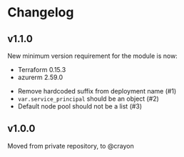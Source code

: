 # Changelog

## v1.1.0
New minimum version requirement for the module is now:
* Terraform 0.15.3
* azurerm 2.59.0

- Remove hardcoded suffix from deployment name (#1)
- `var.service_principal` should be an object (#2)
- Default node pool should not be a list (#3)

## v1.0.0
Moved from private repository, to @crayon